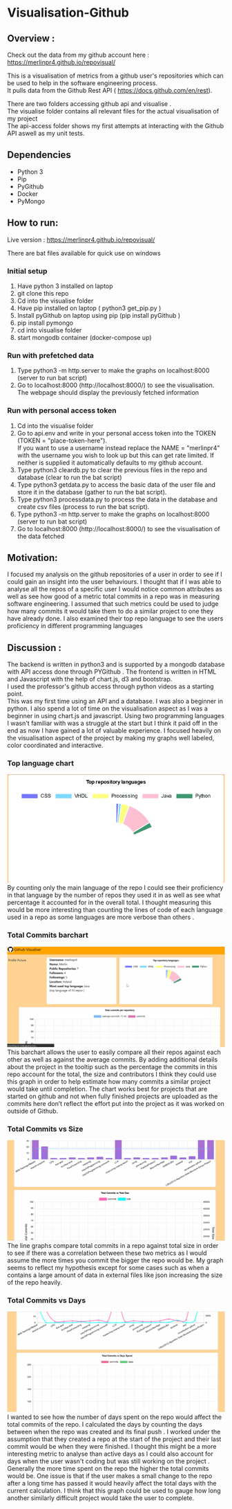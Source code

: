 
# Visualisation-Github

## Overview :
Check out the data from my github account here : https://merlinpr4.github.io/repovisual/

This is a visualisation of metrics from a github user's repositories which can be used to help in the software engineering process. <br>
It pulls data from the Github Rest API ( https://docs.github.com/en/rest).

There are two folders accessing github api and visualise . <br>
The visualise folder contains all relevant files for the actual visualisation of my project <br>
The api-access folder shows my first attempts at interacting with the Github API aswell as my unit tests.

## Dependencies
- Python 3
- Pip
- PyGithub
- Docker
- PyMongo

## How to run:
Live version :  https://merlinpr4.github.io/repovisual/

There are bat files available for quick use on windows

### Initial  setup
1. Have python 3 installed on laptop
2. git clone this repo
3. Cd into the visualise folder
4. Have pip installed on laptop ( python3 get_pip.py )
5. Install pyGithub on laptop using pip (pip install pyGithub )
6. pip install pymongo
7. cd into visualise folder
8. start mongodb container (docker-compose up)

### Run with prefetched data
1.  Type python3 -m http.server to make the graphs  on localhost:8000 (server to run bat script)
2. Go to localhost:8000 (http://localhost:8000/) to see the visualisation. <br> The webpage should display the previously fetched information

### Run with personal access token 
1.  Cd into the visualise folder
2.  Go to api.env  and write in your personal access token into the TOKEN (TOKEN = "place-token-here"). <br> If you want to use a username instead replace the NAME = "merlinpr4" with the username you wish to look up but this can get rate limited. If neither is supplied it automatically defaults to my github account.
3.  Type python3 cleardb.py to clear the previous files in the repo and database (clear to run the bat script)
5.  Type python3 getdata.py to access the basic data of the user file and store it in the database (gather  to run the bat script).
6.  Type python3 processdata.py to process the data in the database and create csv files (process to run the bat script).
7.  Type python3 -m http.server to make the graphs on localhost:8000 (server to run bat script)
8. Go to localhost:8000 (http://localhost:8000/) to see the visualisation of the data fetched


## Motivation:
I focused my analysis on the github repositories of a user in order to see if I could gain an insight into the user behaviours.
I thought that if I was able to analyse all the repos of a specific user I would notice common attributes as well as see how good of a metric total commits in a repo was in measuring software engineering. I assumed that such metrics could be used to judge how many commits it would take them to do a similar project to one they have already done. I also examined their top repo language to see the users proficiency in different programming languages

## Discussion :
The backend is written in python3 and is supported by a mongodb database with API access done through PYGithub . The frontend is written in HTML and Javascript with the help of chart.js, d3 and bootstrap. <br>
I used the professor's github access through python videos as a starting point. <br>
This was my first time using an API and a database. I was also a beginner in python. I also spend a lot of time on the visualisation aspect as I was a beginner in using chart.js and javascript. Using two programming languages I wasn't familiar with was a struggle at the start but I think it paid off in the end as now I have gained a lot of valuable experience. I focused heavily on the visualisation aspect of the project by making my graphs well labeled, color coordinated and interactive.

### Top language chart
![language chart ](images/languageChart.gif) <br>
By counting only the main language of the repo I could see their proficiency in that language by the number of repos they used it in as well as see what percentage it accounted for in the overall total. I thought measuring this would be more interesting than counting the lines of code of each language used in a repo as some languages are more verbose than others .

### Total Commits barchart
![total commits](images/totalCommitsChart.gif) <br>
This barchart allows the user to easily compare all their repos against each other as well as against the average commits. By adding additional details about the project in the tooltip such as the percentage the commits in this repo account for the total, the size and contributors I think  they could use this graph in order to help estimate how many commits a similar project would take until completion. The chart works best for projects that are started on github and not when fully finished projects are uploaded as the commits here don’t reflect the effort put into the project as it was worked on outside of Github.

### Total Commits vs Size
![commits vs size](images/sizeChart.gif) <br>
The line graphs compare total commits in a repo against total size in order to see if there was a correlation between these two metrics as I would assume the more times you commit the bigger the repo would be. My graph seems to reflect my hypothesis except for some cases such as when a contains a large amount of data in external files like json increasing the size of the repo heavily.

### Total Commits vs Days
![commits vs days](images/daysChart.gif) <br>
I wanted to see how the number of days spent on the repo would affect the total commits of the repo. I calculated the days by counting the days between when the repo was created and its final push . I worked under the assumption that they created a repo at the start of the project and their last commit would be when they were finished. I thought this might be a more interesting metric to analyse than active days as I could also account for days when the user wasn't coding but was still working on the project . Generally the more time spent on the repo the higher the total commits would be.  One issue is that  if the user makes a small change to the repo after a long time has passed it would heavily affect the total days with the current calculation. I think that this graph could be used to gauge how long another similarly difficult project would take the user to complete.








